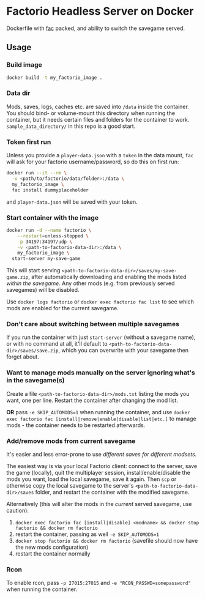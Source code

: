 # Factorio Headless Server on Docker
Dockerfile with [fac](https://github.com/sparr/fac) packed, and ability to switch the savegame served.

## Usage

### Build image
```bash
docker build -t my_factorio_image .
```

### Data dir
Mods, saves, logs, caches etc. are saved into `/data` inside the container. You should bind- or volume-mount this directory when running the container, but it needs certain files and folders for the container to work.
`sample_data_directory/` in this repo is a good start.

### Token first run
Unless you provide a `player-data.json` with a `token` in the data mount, `fac` will ask for your factorio username/password, so do this on first run:

```bash
docker run --it --rm \
  -v <path/to/factorio/data/folder>:/data \
  my_factorio_image \
  fac install dummyplaceholder
```
and `player-data.json` will be saved with your token.

### Start container with the image
```bash
docker run -d --name factorio \
	--restart=unless-stopped \
	-p 34197:34197/udp \
	-v <path-to-factorio-data-dir>:/data \
	my_factorio_image \
  start-server my-save-game
```
This will start serving `<path-to-factorio-data-dir>/saves/my-save-game.zip`, after automatically downloading and enabling the mods listed *within the savegame*. Any other mods (e.g. from previously served savegames) will be disabled.

Use `docker logs factorio` or `docker exec factorio fac list` to see which mods are enabled for the current savegame.

### Don't care about switching between multiple savegames
If you run the container with just `start-server` (without a savegame name), or with no command at all, it'll default to `<path-to-factorio-data-dir>/saves/save.zip`, which you can overwrite with your savegame then forget about.

### Want to manage mods manually on the server ignoring what's in the savegame(s)
Create a file `<path-to-factorio-data-dir>/mods.txt` listing the mods you want, one per line. Restart the container after changing the mod list.

**OR** pass `-e SKIP_AUTOMODS=1` when running the container, and use `docker exec factorio fac [install|remove|enable|disable|list|etc.]` to manage mods - the container needs to be restarted afterwards.

### Add/remove mods from current savegame
It's easier and less error-prone to use *different saves for different modsets*.

The easiest way is via your local Factorio client: connect to the server, save the game (locally), quit the multiplayer session, install/enable/disable the mods you want, load the local savegame, save it again. Then `scp` or otherwise copy the local savegame to the server's `<path-to-factorio-data-dir>/saves` folder, and restart the container with the modified savegame.

Alternatively (this will alter the mods in the *current* served savegame, use caution):
1. `docker exec factorio fac [install|disable] <modname> && docker stop factorio && docker rm factorio`
2. restart the container, passing as well `-e SKIP_AUTOMODS=1`
3. `docker stop factorio && docker rm factorio` (savefile should now have the new mods configuration)
4. restart the container normally

### Rcon
To enable rcon, pass `-p 27015:27015` and `-e "RCON_PASSWD=somepassword"` when running the container.

